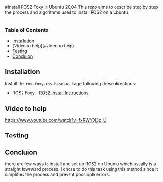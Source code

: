 #Install ROS2 Foxy in Ubuntu 20.04
This repo aims to describe step by step the process and algorithms used to install ROS2 on a Ubuntu
<br>
<br>

### Table of Contents
* [Installation](#installation)
* [Video to help](#video to help)
* [Testing](#testing)
* [Concluion](#concluion)


## Installation
Install the `ros-foxy-ros-base` package following these directions:
* ROS2 Foxy - [ROS2 Install Instructions](https://docs.ros.org/en/foxy/Installation/Ubuntu-Install-Debians.html)


## Video to help
https://www.youtube.com/watch?v=fxRWY0j3p_U


## Testing



## Concluion 
there are few ways to install and set up ROS2 on Ubuntu which usually is a straight fowrward process. I chose to do this task using this method since it simplifies the process and prevent possiople errors.

